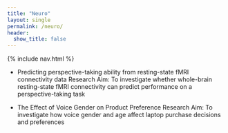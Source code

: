 ```yaml
---
title: "Neuro"
layout: single
permalink: /neuro/
header:
  show_title: false
---
```

{% include nav.html %}

- Predicting perspective-taking ability from resting-state fMRI connectivity data
Research Aim: To investigate whether whole-brain resting-state fMRI connectivity can predict performance on a perspective-taking task

- The Effect of Voice Gender on Product Preference
Research Aim: To investigate how voice gender and age affect laptop purchase decisions and preferences



